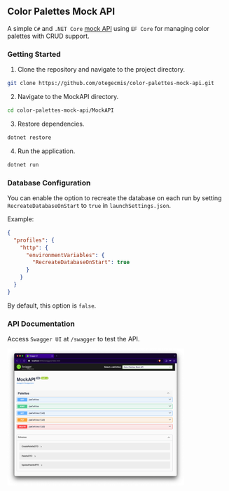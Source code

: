 ## Color Palettes Mock API

A simple `C#` and `.NET Core` <ins>mock API</ins> using `EF Core` for managing color palettes with CRUD support.

### Getting Started

1. Clone the repository and navigate to the project directory.
```sh
git clone https://github.com/otegecmis/color-palettes-mock-api.git
```

2. Navigate to the MockAPI directory.
```sh
cd color-palettes-mock-api/MockAPI
```

3. Restore dependencies.
```sh
dotnet restore
```

4. Run the application.
```sh
dotnet run
```

### Database Configuration

You can enable the option to recreate the database on each run by setting `RecreateDatabaseOnStart` to `true` in `launchSettings.json`.

Example:
```json
{
  "profiles": {
    "http": {
      "environmentVariables": {
        "RecreateDatabaseOnStart": true
      }
    }
  }
}
```

By default, this option is `false`.

### API Documentation

Access `Swagger UI` at `/swagger` to test the API.

<div style="float: left;">
    <img src="Assets/Swagger.png" style="width: 80%;" />
</div>
